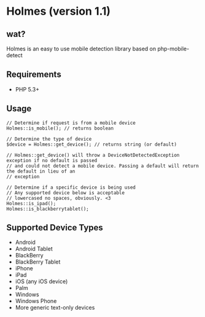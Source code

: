# Holmes (version 1.1)

## wat?

Holmes is an easy to use mobile detection library based on php-mobile-detect

## Requirements

* PHP 5.3+

## Usage

    // Determine if request is from a mobile device
    Holmes::is_mobile(); // returns boolean

    // Determine the type of device
    $device = Holmes::get_device(); // returns string (or default)

    // Holmes::get_device() will throw a DeviceNotDetectedException exception if no default is passed
    // and could not detect a mobile device. Passing a default will return the default in lieu of an
    // exception

    // Determine if a specific device is being used
    // Any supported device below is acceptable
    // lowercased no spaces, obviously. <3
    Holmes::is_ipad();
    Holmes::is_blackberrytablet();

## Supported Device Types

* Android
* Android Tablet
* BlackBerry
* BlackBerry Tablet
* iPhone
* iPad
* iOS (any iOS device)
* Palm
* Windows
* Windows Phone
* More generic text-only devices

